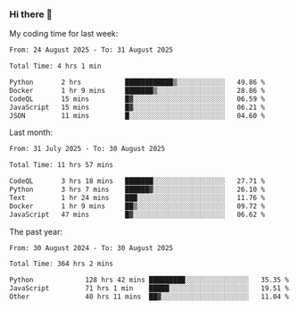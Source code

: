 ### Hi there 👋

My coding time for last week:

<!--START_SECTION:week-->

```txt
From: 24 August 2025 - To: 31 August 2025

Total Time: 4 hrs 1 min

Python       2 hrs           ████████████▒░░░░░░░░░░░░   49.86 %
Docker       1 hr 9 mins     ███████▒░░░░░░░░░░░░░░░░░   28.86 %
CodeQL       15 mins         █▓░░░░░░░░░░░░░░░░░░░░░░░   06.59 %
JavaScript   15 mins         █▓░░░░░░░░░░░░░░░░░░░░░░░   06.21 %
JSON         11 mins         █░░░░░░░░░░░░░░░░░░░░░░░░   04.60 %
```

<!--END_SECTION:week-->

Last month:

<!--START_SECTION:month-->

```txt
From: 31 July 2025 - To: 30 August 2025

Total Time: 11 hrs 57 mins

CodeQL       3 hrs 18 mins   ███████░░░░░░░░░░░░░░░░░░   27.71 %
Python       3 hrs 7 mins    ██████▓░░░░░░░░░░░░░░░░░░   26.10 %
Text         1 hr 24 mins    ███░░░░░░░░░░░░░░░░░░░░░░   11.76 %
Docker       1 hr 9 mins     ██▒░░░░░░░░░░░░░░░░░░░░░░   09.72 %
JavaScript   47 mins         █▓░░░░░░░░░░░░░░░░░░░░░░░   06.62 %
```

<!--END_SECTION:month-->

The past year:

<!--START_SECTION:year-->

```txt
From: 30 August 2024 - To: 30 August 2025

Total Time: 364 hrs 2 mins

Python             128 hrs 42 mins █████████░░░░░░░░░░░░░░░░   35.35 %
JavaScript         71 hrs 1 min    █████░░░░░░░░░░░░░░░░░░░░   19.51 %
Other              40 hrs 11 mins  ██▓░░░░░░░░░░░░░░░░░░░░░░   11.04 %
```

<!--END_SECTION:year-->
